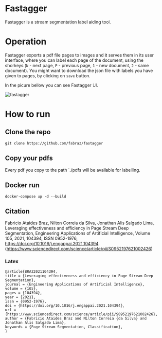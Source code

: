 # Fastagger

Fastagger is a stream segmentation label aiding tool. 

# Operation

Fastagger exports a pdf file pages to images and it serves them in its user interface, where you can label each page of the document, using the shorkeys (`N` - next page, `P` - previous page, `1` - new document, `2` - same document). You might want to download the json file with labels you have given to pages, by clicking on `save` button. 

In the picure bellow you can see Fastagger UI.

![fastagger](https://user-images.githubusercontent.com/674987/140752742-f706f50d-7cbe-4710-972a-988320cf0907.png)

# How to run

## Clone the repo

```shell
git clone https://github.com/fabraz/fastagger
```

## Copy your pdfs
Every pdf you copy to the path `./pdfs will be available for labelling.

## Docker run

```shell
docker-compose up -d --build
```

## Citation

Fabricio Ataides Braz, Nilton Correia da Silva, Jonathan Alis Salgado Lima,
Leveraging effectiveness and efficiency in Page Stream Deep Segmentation,
Engineering Applications of Artificial Intelligence,
Volume 105,
2021,
104394,
ISSN 0952-1976,
https://doi.org/10.1016/j.engappai.2021.104394.
(https://www.sciencedirect.com/science/article/pii/S0952197621002426)

### Latex

    @article{BRAZ2021104394,
    title = {Leveraging effectiveness and efficiency in Page Stream Deep Segmentation},
    journal = {Engineering Applications of Artificial Intelligence},
    volume = {105},
    pages = {104394},
    year = {2021},
    issn = {0952-1976},
    doi = {https://doi.org/10.1016/j.engappai.2021.104394},
    url = {https://www.sciencedirect.com/science/article/pii/S0952197621002426},
    author = {Fabricio Ataides Braz and Nilton Correia {da Silva} and Jonathan Alis Salgado Lima},
    keywords = {Page Stream Segmentation, Classification},    
    }


